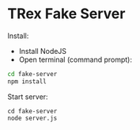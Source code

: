 # TRex Fake Server

Install:

* Install NodeJS
* Open terminal (command prompt):
```sh
cd fake-server
npm install
```

Start server:

```
cd fake-server
node server.js
```

